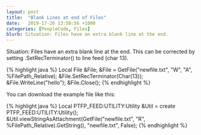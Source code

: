 ```yaml
---
layout: post
title:  "Blank Lines at end of Files"
date:   2019-17-26 13:50:56 +1000
categories: [PeopleCode, Files]
blurb: Situation: Files have an extra blank line at the end.
---
```


Situation: Files have an extra blank line at the end.
This can be corrected by setting .SetRecTerminator() to line feed (char 13).

{% highlight java %}
   Local File &File;
   &File = GetFile("newfile.txt", "W", "A", %FilePath_Relative);
   &File.SetRecTerminator(Char(13));
   &File.WriteLine("hello");
   &File.Close();
{% endhighlight %}

You can download the example file like this:

{% highlight java %}
   Local PTFP_FEED:UTILITY:Utility &Util = create PTFP_FEED:UTILITY:Utility();
   &Util.viewStringAsAttachment(GetFile("newfile.txt", "R", %FilePath_Relative).GetString(), "newfile.txt", False);
{% endhighlight %}
